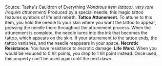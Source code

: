 Source: Tasha's Cauldron of Everything
*Wondrous item (tattoo), very rare (require attunement)*
Produced by a special needle, this magic tattoo features symbols of life and rebirth.
**Tattoo Attunement.** To attune to this item, you hold the needle to your skin where you want the tattoo to appear, pressing the needle there throughout the attunement process. When the attunement is complete, the needle turns into the ink that becomes the tattoo, which appears on the skin.
If your attunement to the tattoo ends, the tattoo vanishes, and the needle reappears in your space.
**Necrotic Resistance.** You have resistance to necrotic damage.
**Life Ward.** When you would be reduced to 0 hit points, you drop to 1 hit point instead. Once used, this property can't be used again until the next dawn.